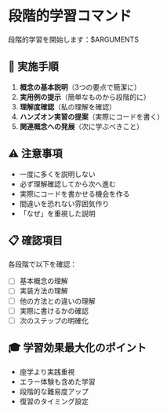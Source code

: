# 段階的学習コマンド

段階的学習を開始します：$ARGUMENTS

## 🎯 実施手順
1. **概念の基本説明**（3つの要点で簡潔に）
2. **実用例の提示**（簡単なものから段階的に）
3. **理解度確認**（私の理解を確認）
4. **ハンズオン実習の提案**（実際にコードを書く）
5. **関連概念への発展**（次に学ぶべきこと）

## ⚠️ 注意事項
- 一度に多くを説明しない
- 必ず理解確認してから次へ進む
- 実際にコードを書かせる機会を作る
- 間違いを恐れない雰囲気作り
- 「なぜ」を重視した説明

## 📋 確認項目
各段階で以下を確認：
- [ ] 基本概念の理解
- [ ] 実装方法の理解
- [ ] 他の方法との違いの理解
- [ ] 実際に書けるかの確認
- [ ] 次のステップの明確化

## 🎓 学習効果最大化のポイント
- 座学より実践重視
- エラー体験も含めた学習
- 段階的な難易度アップ
- 復習のタイミング設定
